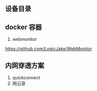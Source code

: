 ## 设备目录

## docker 容器

1. webmonitor

https://github.com/LogicJake/WebMonitor

## 内网穿透方案

1. quickconnect
2. 网云穿